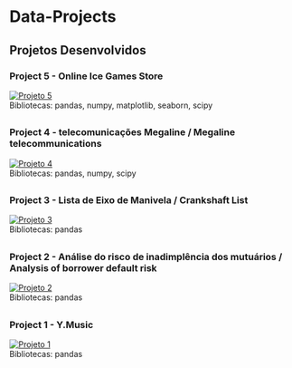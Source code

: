 # Data-Projects

## Projetos Desenvolvidos

### Project 5 - Online Ice Games Store
[![Projeto 5](https://img.shields.io/badge/GitHub-Ver%20Repositório-blue?logo=github)](https://github.com/JulioLima97/Projeto-5)  
Bibliotecas: pandas, numpy, matplotlib, seaborn, scipy
##
### Project 4 - telecomunicações Megaline / Megaline telecommunications
[![Projeto 4](https://img.shields.io/badge/GitHub-Ver%20Repositório-blue?logo=github)](https://github.com/JulioLima97/Projeto-4)  
Bibliotecas: pandas, numpy, scipy
##
### Project 3 - Lista de Eixo de Manivela / Crankshaft List
[![Projeto 3](https://img.shields.io/badge/GitHub-Ver%20Repositório-blue?logo=github)](https://github.com/JulioLima97/Projeto-3)  
Bibliotecas: pandas
##
### Project 2 - Análise do risco de inadimplência dos mutuários / Analysis of borrower default risk
[![Projeto 2](https://img.shields.io/badge/GitHub-Ver%20Repositório-blue?logo=github)](https://github.com/JulioLima97/Projeto-2)  
Bibliotecas: pandas
##
### Project 1 - Y.Music
[![Projeto 1](https://img.shields.io/badge/GitHub-Ver%20Repositório-blue?logo=github)](https://github.com/JulioLima97/Projeto-1)  
Bibliotecas: pandas
